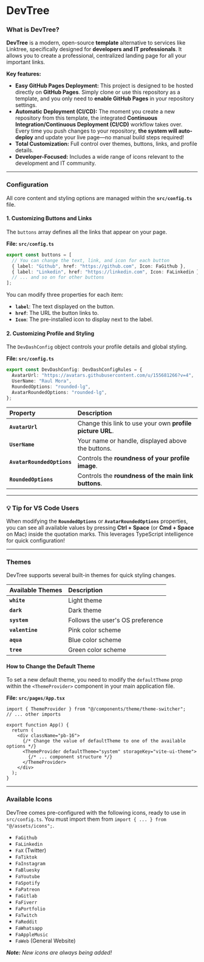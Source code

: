 # DevTree

### What is DevTree?

**DevTree** is a modern, open-source **template** alternative to services like Linktree, specifically designed for **developers and IT professionals**. It allows you to create a professional, centralized landing page for all your important links.

**Key features:**

- **Easy GitHub Pages Deployment:** This project is designed to be hosted directly on **GitHub Pages**. Simply clone or use this repository as a template, and you only need to **enable GitHub Pages** in your repository settings.
- **Automatic Deployment (CI/CD):** The moment you create a new repository from this template, the integrated **Continuous Integration/Continuous Deployment (CI/CD)** workflow takes over. Every time you push changes to your repository, **the system will auto-deploy** and update your live page—no manual build steps required\!
- **Total Customization:** Full control over themes, buttons, links, and profile details.
- **Developer-Focused:** Includes a wide range of icons relevant to the development and IT community.

---

### Configuration

All core content and styling options are managed within the **`src/config.ts`** file.

#### 1\. Customizing Buttons and Links

The `buttons` array defines all the links that appear on your page.

**File: `src/config.ts`**

```typescript
export const buttons = [
  // You can change the text, link, and icon for each button
  { label: "Github", href: "https://github.com", Icon: FaGithub },
  { label: "Linkedin", href: "https://linkedin.com", Icon: FaLinkedin },
  // ... and so on for other buttons
];
```

You can modify three properties for each item:

- **`label`**: The text displayed on the button.
- **`href`**: The URL the button links to.
- **`Icon`**: The pre-installed icon to display next to the label.

#### 2\. Customizing Profile and Styling

The `DevDashConfig` object controls your profile details and global styling.

**File: `src/config.ts`**

```typescript
export const DevDashConfig: DevDashConfigRules = {
  AvatarUrl: "https://avatars.githubusercontent.com/u/155681266?v=4",
  UserName: "Raul Mora",
  RoundedOptions: "rounded-lg",
  AvatarRoundedOptions: "rounded-lg",
};
```

| Property                   | Description                                               |
| :------------------------- | :-------------------------------------------------------- |
| **`AvatarUrl`**            | Change this link to use your own **profile picture URL**. |
| **`UserName`**             | Your name or handle, displayed above the buttons.         |
| **`AvatarRoundedOptions`** | Controls the **roundness of your profile image**.         |
| **`RoundedOptions`**       | Controls the **roundness of the main link buttons**.      |

---

### 💡 Tip for VS Code Users

When modifying the **`RoundedOptions`** or **`AvatarRoundedOptions`** properties, you can see all available values by pressing **Ctrl + Space** (or **Cmd + Space** on Mac) inside the quotation marks. This leverages TypeScript intelligence for quick configuration\!

--- 

### Themes

DevTree supports several built-in themes for quick styling changes.

| Available Themes | Description                      |
| :--------------- | :------------------------------- |
| **`white`**      | Light theme                      |
| **`dark`**       | Dark theme                       |
| **`system`**     | Follows the user's OS preference |
| **`valentine`**  | Pink color scheme                |
| **`aqua`**       | Blue color scheme                |
| **`tree`**       | Green color scheme               |

#### How to Change the Default Theme

To set a new default theme, you need to modify the `defaultTheme` prop within the `<ThemeProvider>` component in your main application file.

**File: `src/pages/App.tsx`**

```tsx
import { ThemeProvider } from "@/components/theme/theme-switcher";
// ... other imports

export function App() {
  return (
    <div className="pb-16">
      {/* Change the value of defaultTheme to one of the available options */}
      <ThemeProvider defaultTheme="system" storageKey="vite-ui-theme">
        {/* ... component structure */}
      </ThemeProvider>
    </div>
  );
}
```

---

### Available Icons

DevTree comes pre-configured with the following icons, ready to use in `src/config.ts`. You must import them from `import { ... } from "@/assets/icons";`.

- `FaGithub`
- `FaLinkedin`
- `FaX` (Twitter)
- `FaTiktok`
- `FaInstagram`
- `FaBluesky`
- `FaYoutube`
- `FaSpotify`
- `FaPatreon`
- `FaGitlab`
- `FaFiverr`
- `FaPortfolio`
- `FaTwitch`
- `FaReddit`
- `FaWhatsapp`
- `FaAppleMusic`
- `FaWeb` (General Website)

**_Note:_** _New icons are always being added\!_
